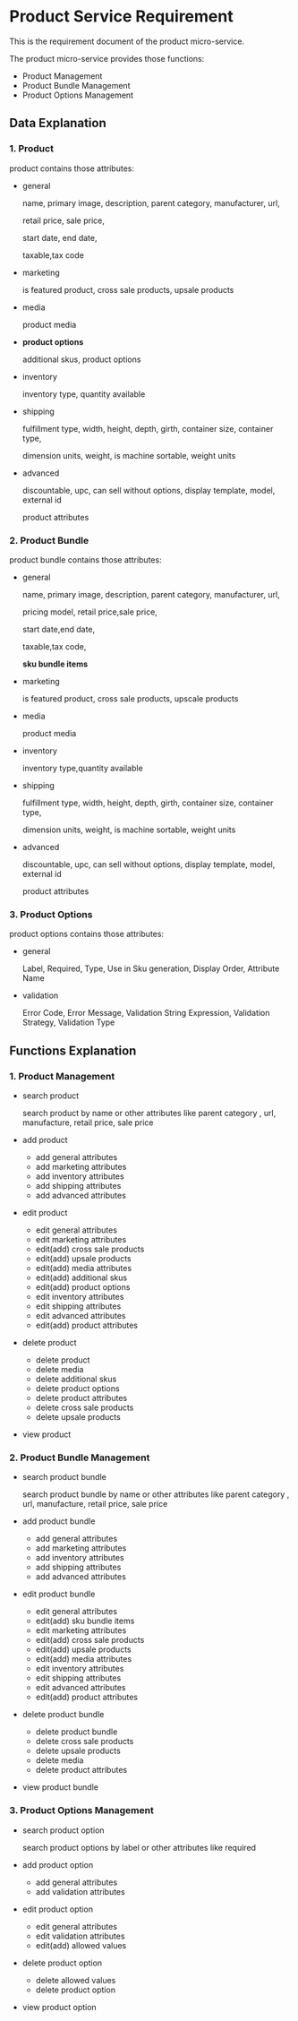 # Product Service Requirement


This is the requirement document of the product micro-service.

The product micro-service provides those functions:

* Product  Management
* Product Bundle  Management
* Product Options Management



## Data Explanation

### 1. Product

product contains those attributes:

* general

  name, primary image, description, parent category, manufacturer, url, 

  retail price, sale price,

  start date, end date,

  taxable,tax code

* marketing

  is featured product, cross sale products, upsale products

* media

  product media

* **product options**

  additional skus, product options

* inventory

  inventory type, quantity available

* shipping

  fulfillment type, width, height, depth, girth, container size, container type, 

  dimension units, weight, is machine sortable, weight units

* advanced

  discountable, upc, can sell without options, display template, model, external id

  product attributes

### 2. Product Bundle

product bundle contains those attributes:

* general

  name, primary image, description, parent category, manufacturer, url, 

  pricing model, retail price,sale price,

  start date,end date,

  taxable,tax code,

  **sku bundle items**

* marketing

  is featured product, cross sale products, upscale products

* media

  product media

* inventory

  inventory type,quantity available

* shipping

  fulfillment type, width, height, depth, girth, container size, container type, 

  dimension units, weight, is machine sortable, weight units

* advanced

  discountable, upc, can sell without options, display template, model, external id

  product attributes

### 3. Product Options

product options contains those attributes:

* general

  Label, Required, Type, Use in Sku generation, Display Order, Attribute Name

* validation

  Error Code, Error Message, Validation String Expression, Validation Strategy, Validation Type

 

## Functions Explanation

### 1. Product Management

* search product

  search product by name or other attributes like parent category , url, manufacture, retail price, sale price

* add product

  * add general attributes
  * add marketing attributes
  * add inventory attributes
  * add shipping attributes
  * add advanced attributes

* edit product

  * edit general attributes
  * edit marketing attributes
  * edit(add) cross sale products
  * edit(add) upsale products
  * edit(add) media attributes
  * edit(add) additional skus
  * edit(add) product options
  * edit inventory attributes
  * edit shipping attributes
  * edit advanced attributes
  * edit(add) product attributes

* delete product

  * delete product 
  * delete media
  * delete additional skus
  * delete product options
  * delete product attributes
  * delete cross sale products
  * delete upsale products

* view product

### 2. Product Bundle Management

* search product bundle

  search product bundle by name or other attributes like parent category , url, manufacture, retail price, sale price

* add product bundle

  * add general attributes
  * add marketing attributes
  * add inventory attributes
  * add shipping attributes
  * add advanced attributes

* edit product bundle

  * edit general attributes
  * edit(add) sku bundle items
  * edit marketing attributes
  * edit(add) cross sale products
  * edit(add) upsale products
  * edit(add) media attributes
  * edit inventory attributes
  * edit shipping attributes
  * edit advanced attributes
  * edit(add) product attributes

* delete product bundle

  * delete product bundle
  * delete cross sale products
  * delete upsale products
  * delete media
  * delete product attributes

* view product bundle

### 3. Product Options Management

* search product option

  search product options by label or other attributes like required

* add product option

  * add general attributes
  * add validation attributes

* edit product option

  * edit general attributes
  * edit validation attributes
  * edit(add) allowed values

* delete product option

  * delete allowed values
  * delete product option

* view product option